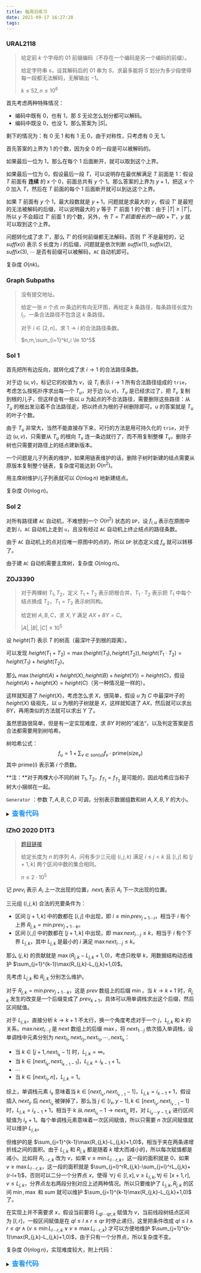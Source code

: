 ```yaml
---
title: 每周日练习
date: 2021-09-17 16:27:28
tags:
---
```

### URAL2118

> 给定前 $k$ 个字母的 $01$ 前缀编码（不存在一个编码是另一个编码的前缀）。
>
> 给定字符串 $s$，设其解码后的 $01$ 串为 $S$，求最多能将 $S$ 划分为多少段使得每一段都无法解码，无解输出 $-1$。
>
> $k \le 52, n\le 10^6$

首先考虑两种特殊情况：

- 编码中既有 $0$，也有 $1$，那 $S$ 无论怎么划分都可以解码。
- 编码中既没 $0$，也没 $1$，那么答案为 $|S|$。

剩下的情况为：有 $0$ 无 $1$ 和有 $1$ 无 $0$，由于对称性，只考虑有 $0$ 无 $1$。

首先答案的上界为 $1$ 的个数，因为全 $0$ 的一段是可以被解码的。

如果最后一位为 $1$，那么在每个 $1$ 后面断开，就可以取到这个上界。

如果最后一位为 $0$，假设最后一段 $T$，可以说明存在最优解满足 $T$ 前面是 $1$：假设 $T$ 前面有 **连续** 的 $x$ 个 $0$，前面总共有 $y$ 个 $1$。那么答案的上界为 $y+1$，把这 $x$ 个 $0$ 加入 $T$，然后在 $T$ 前面的每个 $1$ 后面断开就可以到达这个上界。

如果 $T$ 前面有 $y$ 个 $1$，最大段数就是 $y+1$，问题就是求最大的 $y$，假设 $T'$ 是最短的无法被解码的后缀，可以说明最大的 $y$ 等于 $T'$ 前面 $1$ 的个数：由于 $|T|\ge |T'|$，所以 $y$ 不会超过 $T'$ 前面 $1$ 的个数，另外，令 $T=T'前面极长的一段0+T'$，$y$ 就可以取到这个上界。

问题转化成了求 $T'$，那么 $T'$ 的任何前缀都无法解码，否则 $T'$ 不是最短的，记 $suffix(i)$ 表示 $S$ 长度为 $i$ 的后缀，问题就是依次判断 $suffix(1),suffix(2),suffix(3),\cdots$ 是否有前缀可以被解码，`AC` 自动机即可。

复杂度 $O(nk)$。

### Graph Subpaths

> 没有提交地址。
>
> 给定一张 $n$ 个点 $m$ 条边的有向无环图，再给定 $k$ 条路径，每条路径长度为 $l_i$，一条合法路径不包含这 $k$ 条路径。
>
> 对于 $i \in [2,n]$，求 $1\rightarrow i$ 的合法路径条数。
>
> $n,m,\sum_{i=1}^kl_i \le 10^5$

### Sol 1

首先把所有边反向，就转化成了求 $i\rightarrow 1$ 的合法路径条数。

对于边 $(u,v)$，标记它的权值为 $v$，设 $T_i$ 表示 $i\rightarrow 1$ 所有合法路径组成的 `trie`，考虑怎么按拓扑序求出每一个 $T_u$，对于边 $(u,v)$，$T_v$ 是已经求过了，把 $T_v$ 复制到根的儿子，但这样会有一些以 $u$ 为起点的不合法路径，需要删除这些路径：从 $T_u$ 的根出发沿着不合法路径走，把以终点为根的子树删除即可。$u$ 的答案就是 $T_u$ 的叶子个数。

由于 $T_u$ 非常大，当然不能直接存下来，可行的方法是用可持久化的 `trie`，对于边 $(u,v)$，只需要从 $T_u$ 的根向 $T_v$ 连一条边就行了，而不用复制整棵 $T_v$，删除子树也只需要对路径上的结点建新版本。

一个问题是儿子列表的维护，如果用链表维护的话，删除子树时新建的结点需要从原版本复制整个链表，复杂度可能达到 $O(n^2)$。

用主席树维护儿子列表就可以 $O(n\log n)$ 地新建结点。

复杂度 $O(n\log n)$。

### Sol 2

对所有路径建 `AC` 自动机，不难想到一个 $O(n^2)$ 状态的 `DP`，设 $f_{i,u}$ 表示在原图中走到 $i$，`AC` 自动机上走到 `u`，且没有经过 `AC` 自动机上终止结点的路径条数。

由于 `AC` 自动机上的点对应唯一原图中的点的，所以 `DP` 状态定义成 $f_u$ 就可以转移了。

由于建 `AC` 自动机需要主席树，复杂度 $O(n\log n)$。

### ZOJ3390

> 对于两棵树 $T_1,T_2$，定义 $T_1+T_2$ 表示把根合并，$T_1\cdot T_2$ 表示把 $T_1$ 中每个结点换成 $T_2$，$T_1=T_2$ 表示树同构。
>
> 给定树 $A,B,C$，求 $X,Y$ 满足 $AX+BY=C$。
>
> $|A|,|B|,|C| \le 10^5$

设 $height(T)$ 表示 $T$ 的树高（最深叶子到根的距离）。

可以发现 $height(T_1+T_2)=\max(height(T_1),height(T_2)),height(T_1\cdot T_2)=height(T_1)+height(T_2)$。

那么 $\max(height(A)+height(X),height(B)+height(Y))=height(C)$，假设 $height(A)+height(X)=height(C)$（另一种情况是一样的）。

这样就知道了 $height(X)$，考虑怎么求 $X$，很简单，假设 $u$ 为 $C$ 中最深叶子的 $height(X)$ 级祖先，以 $u$ 为根的子树就是 $X$，这样就知道了 $AX$，然后就可以求出 $BY$，再用类似的方法就可以求出 $Y$ 了。

虽然思路很简单，但是有一定实现难度，求 $BY$ 时树的“减法“，以及判定答案是否合法都需要用到树哈希。

树哈希公式：
$$
f_u=1+\sum_{v\in son(u)}f_v\cdot \text{prime}(size_v)
$$
其中 $\text{prime}(i)$ 表示第 $i$ 个质数。

**注：**对于两棵大小不同的树 $T_1,T_2$，$f_{T_1}=f_{T_2}$ 是可能的，因此哈希应当和子树大小捆绑在一起。

`Generator` ：参数 $T,A,B,C,D$ 可调，分别表示数据组数和树 $A,X,B,Y$ 的大小。

<details><summary><span style="font-size: large; font-weight: bold; color: rgb(33,150,243);">查看代码</span></summary>
```cpp
#include <bits/stdc++.h>
#define rep(i, l, r) for(int i = (l); i <= (r); i++)
#define per(i, r, l) for(int i = (r); i >= (l); i--)
#define mem(a, b) memset(a, b, sizeof a)
#define For(i, l, r) for(int i = (l), i##e = (r); i < i##e; i++)
#define pb push_back
#define eb emplace_back
#define mp make_pair
#define fi first 
#define se second
#define all(x) (x).begin(), (x).end()
#define SZ(x) int((x).size())
#define mid ((l + r) / 2)
#define lc o * 2
#define rc o * 2 + 1
#define lch l, mid, lc
#define rch mid + 1, r, rc
#define cmi(a, b) (a = min(a, b))
#define cma(a, b) (a = max(a, b))
#define lb lower_bound
#define ub upper_bound
#define bs binary_search
#define pop __builtin_popcount
#define llpop __builtin_popcountll
#define ctz __builtin_ctz
#define llctz __builtin_ctzll
#define clz __builtin_clz
#define llclz __builtin_clzll
#define par __builtin_parity
#define llpar __builtin_parityll

using namespace std;
using ll = long long;
using lf = double;
// using P = pair<int, int>;
using V = vector<int>;
// using cmp = complex<lf>;

ll gen(ll x) {
    const ll k = 0x9ddfea08eb382d69ull;
    rep(i, 1, 3) x *= k, x ^= x >> 47;
    return x * k;
}
int rnd() {
    static ll s = time(0) + (ll)new char;
    return (s += gen(s)) & INT_MAX;
}
V tmul(V a, V b) {
    int n = a.size() - 1, m = b.size() - 1, su = n;
    rep(i, 1, n) {
        rep(j, 2, m) a.pb(b[j] == 1 ? i : b[j] + su - 1);
        su += m - 1;
    }
    return a;
}
V tplus(V a, V b) {
    int n = a.size() - 1, m = b.size() - 1;
    rep(j, 2, m) a.pb(b[j] == 1 ? 1 : b[j] + n - 1);
    return a;
}
const int N = 5, A = 5, B = 5, C = 5, D = 5;
int main() {
    const int T = 100000;
    printf("%d\n", T);
    rep(kase, 1, T) {
        int a = rnd() % A + 1, b = rnd() % B + 1, c = rnd() % C + 1, d = rnd() % D + 1;
        V t1{0}, t2{0}, t3{0}, t4{0};
        auto get = [](V& t, int n) { rep(i, 1, n) t.pb(i > 1 ? rnd() % (i - 1) + 1 : 0); };
        get(t1, a), get(t2, b), get(t3, c), get(t4, d);
        V t5 = tplus(tmul(t1, t2), tmul(t3, t4));
        printf("%d %d %llu\n", a, c, t5.size() - 1);
        auto prt = [](V& v) { For(i, 1, v.size()) printf("%d ", v[i]); puts(""); };
        prt(t1), prt(t3), prt(t5);
    }
}
```
</details>

`Special judge`：假设保存为 `checker.cpp`，编译后在命令行中使用：`checker <input-file> <output-file>`，答案正确返回值为 $0$，否则返回值为 $1$，输出为第一组出错的数据。

<details><summary><span style="font-size: large; font-weight: bold; color: rgb(33,150,243);">查看代码</span></summary>
```cpp
#include <bits/stdc++.h>
#define rep(i, l, r) for(int i = (l); i <= (r); i++)
#define per(i, r, l) for(int i = (r); i >= (l); i--)
#define mem(a, b) memset(a, b, sizeof a)
#define For(i, l, r) for(int i = (l), i##e = (r); i < i##e; i++)
#define pb push_back
#define eb emplace_back
#define mp make_pair
#define fi first 
#define se second
#define all(x) (x).begin(), (x).end()
#define SZ(x) int((x).size())
#define mid ((l + r) / 2)
#define lc o * 2
#define rc o * 2 + 1
#define lch l, mid, lc
#define rch mid + 1, r, rc
#define cmi(a, b) (a = min(a, b))
#define cma(a, b) (a = max(a, b))
#define lb lower_bound
#define ub upper_bound
#define bs binary_search
#define pop __builtin_popcount
#define llpop __builtin_popcountll
#define ctz __builtin_ctz
#define llctz __builtin_ctzll
#define clz __builtin_clz
#define llclz __builtin_clzll
#define par __builtin_parity
#define llpar __builtin_parityll

using namespace std;
using ll = long long;
using lf = double;
using P = pair<int, int>;
using V = vector<int>;
// using cmp = complex<lf>;

const int N = 1e5 + 5, M = 1299709;
int f[M + 5], pid, prm[N];

V tmul(V a, V b) {
    int n = a.size() - 1, m = b.size() - 1, su = n;
    rep(i, 1, n) {
        rep(j, 2, m) a.pb(b[j] == 1 ? i : b[j] + su - 1);
        su += m - 1;
    }
    return a;
}
V tplus(V a, V b) {
    int n = a.size() - 1, m = b.size() - 1;
    rep(j, 2, m) a.pb(b[j] == 1 ? 1 : b[j] + n - 1);
    return a;
}

P dfs(int u, const V G[]) {
    P re(1, 1);
    for(int v : G[u]) {
        auto [h, sz] = dfs(v, G);
        re.fi = (re.fi + (ll)h * prm[sz]) % 999999937;
        re.se += sz;
    }
    return re;
}
int Hash(const V& t) {
    vector<int> G[N];
    For(i, 1, t.size()) G[t[i]].pb(i);
    return dfs(1, G).fi;
}
int read(FILE* f) { int x; return fscanf(f, "%d", &x) == 1 ? x : -1; }

int main(int argc, char* argv[]) {
    rep(i, 2, M) {
        if(!f[i]) prm[++pid] = i;
        for(int j = 1; i * prm[j] <= M; j++) {
            f[i * prm[j]] = 1;
            if(i % prm[j] == 0) break;
        }
    }
    FILE *in = fopen(argv[1], "r"), *out = fopen(argv[2], "r");
    for(int T = read(in); T--;) {
        V t1{0}, t2{0}, t3{0}, t4{0}, t5{0};
        auto get = [](FILE* f, V& t, int n) { rep(i, 1, n) t.pb(read(f)); };
        int a = read(in), b = read(in), c = read(in);
        get(in, t1, a), get(in, t3, b), get(in, t5, c);
        int d = read(out), e = read(out);
        auto err = [&]() {
            printf("1\n%d %d %d\n", a, b, c);
            rep(i, 1, a) printf("%d ", t1[i]); puts("");
            rep(i, 1, b) printf("%d ", t3[i]); puts("");
            rep(i, 1, c) printf("%d ", t5[i]);
            exit(1);
        };
        if(!~d) err();
        get(out, t2, d), get(out, t4, e);
        if((ll)a * d + (ll)b * e != c && Hash(tplus(tmul(t1, t2), tmul(t3, t4))) != Hash(t5)) err();
    }
}
```
</details>

### IZhO 2020 D1T3

> [题目链接](codeforces.com/group/Uo1lq8ZyWf/contest/265564)
>
> 给定长度为 $n$ 的序列 $A$，问有多少三元组 $(i,j,k)$ 满足 $i\le j<k$ 且 $[i,j]$ 和 $[j+1,k]$ 两个区间中数的集合相同。
>
> $n \le 2\cdot 10^5$

记 $prev_i$ 表示 $A_i$ 上一次出现的位置，$next_i$ 表示 $A_i$ 下一次出现的位置。

三元组 $(i,j,k)$ 合法的充要条件为：

- 区间 $[j+1,k]$ 中的数都在 $[i,j]$ 中出现，即 $i \le \min prev_{j+1\cdots i}$，相当于 $i$ 有个上界 $R_{j,k}=\min prev_{j+1\cdots k}$。
- 区间 $[i,j]$ 中的数都在 $[j+1,k]$ 中出现，即 $\max next_{i\cdots j}\le k$，相当于 $i$ 有个下界 $L_{j,k}$，其中 $L_{j,k}$ 是最小的 $i$ 满足 $\max next_{i\cdots j}\le k$。

那么 $(j,k)$ 的贡献就是 $\max(R_{j,k}-L_{j,k}+1,0)$，考虑只枚举 $k$，用数据结构动态维护 $\sum_{j=1}^{k-1}\max(R_{j,k}-L_{j,k}+1,0)$。

先考虑 $L_{j,k}$ 和 $R_{j,k}$ 分别怎么维护。

对于 $R_{j,k}=\min prev_{j+1\cdots k}$，这是 $prev$ 数组上的后缀 $\min$，当 $k\rightarrow k+1$ 时，$R_{j,k}$ 发生的改变是一个后缀变成了 $prev_{k+1}$，具体可以用单调栈求出这个后缀，然后区间赋值。

对于 $L_{j,k}$，直接分析 $k\rightarrow k+1$ 不太行，换一个角度考虑对于一个 $j$，$L_{j,k}$ 和 $k$ 的关系，$\max next_{i\cdots j}$ 是 $next$ 数组上的后缀 $\max$，将 $next_{1\cdots j}$ 依次插入单调栈，设单调栈中元素分别为 $next_{i_1},next_{i_2},next_{i_3},\cdots,next_{i_k}$：

- 当 $k\in[j+1,next_{i_k}-1]$ 时，$L_{j,k}=\infty$。
- 当 $k\in [next_{i_k},next_{i_{k-1}-1}]$，$L_{j,k}=i_{k-1}+1$。
- $\cdots$
- 当 $k\in [next_{i_1},n]$，$L_{j,k}=1$。

综上，单调栈元素 $i_x$ 意味着当 $k\in [next_{i_x},next_{i_{x-1}}-1]$，$L_{j,k}=i_{x-1}+1$，假设插入 $next_y$ 后 $next_{i_x}$ 被弹掉了，那么当 $j\in [i_x,y-1],k\in [next_{i_x},next_{i_{x-1}}-1]$ 时，$L_{j,k}=i_{x-1}+1$，相当于 $k$ 从 $next_{i_x}-1\rightarrow next_{i_x}$ 时，对 $L_{i_x\cdots y-1,k}$ 进行区间赋值为 
$i_x+1$。每个单调栈元素意味着一次区间赋值，所以只需要 $n$ 次区间赋值就可以维护 $L_{j,k}$。

但维护的是 $\sum_{j=1}^{k-1}\max(R_{j,k}-L_{j,k}+1,0)$，相当于夹在两条递增折线之间的面积。由于 $L_{j,k}$ 和 $R_{j,k}$ 都是随着 $k$ 增大而减小的，所以每次赋值都是减小。比如将 $R_{l\cdots r,k}$ 改为 $v$，如果 $v \le \min L_{l\cdots r,k}$，这一段的面积就是 $0$，如果 $v \ge \max L_{l\cdots r,k}$，这一段的面积就是 $\sum_{j=l}^rR_{j,k}-\sum_{j=l}^rL_{j,k}+(r-l+1)$，否则可以二分一个分界点 $x$，使得 $\forall j \in[l,x], v\ge L_{j,k},\forall j\in[x+1,r],v\le L_{j,k}$，分界点左右两段分别对应上述两种情况。所以只要维护了 $L_{j,k},R_{j,k}$ 的区间 $\min,\max$ 和 $sum$ 就可以维护 $\sum_{j=1}^{k-1}\max(R_{j,k}-L_{j,k}+1,0)$ 了。

在实现上并不需要求 $x$，假设当前要将 $L_{ql\cdots qr,k}$ 赋值为 $v$，当前线段树结点区间为 $[l,r]$，一般区间赋值是在 $ql\le l\land r \le qr$ 时停止递归，这里把条件改成 $ql\le l\land r \le qr \land (v \le \min L_{l\cdots r,k}\lor v \ge \max L_{l\cdots r,k})$ 才可以方便地维护 $\sum_{j=1}^{k-1}\max(R_{j,k}-L_{j,k}+1,0)$，由于只有一个分界点，所以复杂度不变。

复杂度 $O(n\log n)$，实现难度较大，附上代码：

<details><summary><span style="font-size: large; font-weight: bold; color: rgb(33,150,243);">查看代码</span></summary>
```cpp
#include <bits/stdc++.h>
#define rep(i, l, r) for(int i = (l); i <= (r); i++)
#define per(i, r, l) for(int i = (r); i >= (l); i--)
#define mem(a, b) memset(a, b, sizeof a)
#define For(i, l, r) for(int i = (l), i##e = (r); i < i##e; i++)
#define pb push_back
#define eb emplace_back
#define mid ((l + r) / 2)
#define lc o * 2
#define rc o * 2 + 1
#define lch l, mid, lc
#define rch mid + 1, r, rc

using namespace std;
using ll = long long;

const int N = 2e5 + 5;

int n, a[N], pre[N], nxt[N], L[N];
vector<tuple<int, int, int>> vl[N], vr[N];
int tagL[N * 4], minL[N * 4], maxL[N * 4];
int tagR[N * 4], minR[N * 4], maxR[N * 4];
ll sum[N * 4], sumL[N * 4], sumR[N * 4], as;

void pushUp(int o) {
    sum[o] = sum[lc] + sum[rc];
    sumL[o] = sumL[lc] + sumL[rc];
    sumR[o] = sumR[lc] + sumR[rc];
    minL[o] = min(minL[lc], minL[rc]);
    minR[o] = min(minR[lc], minR[rc]);
    maxL[o] = max(maxL[lc], maxL[rc]);
    maxR[o] = max(maxR[lc], maxR[rc]);
}
void pushL(int v, int l, int r, int o) {
    tagL[o] = minL[o] = maxL[o] = v, sumL[o] = v * (r - l + 1ll);
    sum[o] = max(sumR[o] - sumL[o], 0ll);
}
void pushR(int v, int l, int r, int o) {
    tagR[o] = minR[o] = maxR[o] = v, sumR[o] = v * (r - l + 1ll);
    sum[o] = max(sumR[o] - sumL[o], 0ll);
}
void pushDown(int l, int r, int o) {
    if(~tagL[o]) pushL(tagL[o], lch), pushL(tagL[o], rch), tagL[o] = -1;
    if(~tagR[o]) pushR(tagR[o], lch), pushR(tagR[o], rch), tagR[o] = -1;
}
void updL(int L, int R, int v, int l, int r, int o) {
    if(L <= l && r <= R && (v <= minR[o] || v >= maxR[o])) return pushL(v, l, r, o);
    pushDown(l, r, o);
    if(L <= mid) updL(L, R, v, lch);
    if(R > mid) updL(L, R, v, rch);
    pushUp(o);
}
void updR(int L, int R, int v, int l, int r, int o) {
    if(L <= l && r <= R && (v >= maxL[o] || v <= minL[o])) return pushR(v, l, r, o);
    pushDown(l, r, o);
    if(L <= mid) updR(L, R, v, lch);
    if(R > mid) updR(L, R, v, rch);
    pushUp(o);
}
int main() {
    cin >> n;
    rep(i, 1, n) scanf("%d", &a[i]);
    rep(i, 1, n) L[i] = 0;
    rep(i, 1, n) pre[i] = L[a[i]], L[a[i]] = i;
    rep(i, 1, n) L[i] = n + 1;
    per(i, n, 1) nxt[i] = L[a[i]], L[a[i]] = i;
    rep(i, 2, n) {
        int& j = L[i] = i - 1;
        for(; j && pre[j] >= pre[i]; j = L[j]);
        vr[i].eb(max(j, 1), i - 1, pre[i]);
    }
    rep(i, 2, n) {
        int& j = L[i] = i - 1;
        for(; j && nxt[j] <= nxt[i]; j = L[j])
            vl[nxt[j]].eb(max(j, 1), i - 1, L[j]);
    }
    mem(tagL, 63), mem(tagR, -1);
    rep(i, 1, n) {
        for(auto [l, r, v] : vl[i]) updL(l, r, v, 1, n, 1);
        for(auto [l, r, v] : vr[i]) updR(l, r, v, 1, n, 1);
        as += sum[1];
    }
    cout << as;
}
```
</details>

### BaekjoonOJ18733

> 给定 $n$ 个数 $a_i$，要把它们放进 $k$ 个有标号的盒子中，要求每个盒子非空。
>
> 每个盒子的价值为盒内所有数的按位与，要最大化所有数的价值，同时求达到最大值的方案数。
>
> $k \le n \le 10^5,0\le a_i \le 10^9$

如果所有 $a_i=0$，那么方案数为 $k!{n\brace k}$。

假设所有 $a_i$ 在二进制下最高位为 $b$，可以证明最优的策略一定会最大化价值在第 $b$ 位为 $1$ 的盒子数量，分以下几种情况考虑：

- 所有 $a_i$ 在第 $b$ 位为 $1$，那么所有方案都会有 $k\cdot 2^k$ 的贡献，把所有 $a_i$ 减去 $2^b$ 继续做。
- 有 $x$ 个 $a_i$ 在第 $b$ 位为 $1$。如果 $x<k$，那么这 $x$ 个 $a_i$ 会一对一地放进 $x$ 个盒子中，其他的 $a_i$ 放进剩余的 $k-x$ 个盒子中，所有方案都会有 $x\cdot 2^k$ 的贡献，方案数乘上 $\binom kx$。
- 如果 $x\ge k$，那么其他的 $a_i$ 一定放在同一个盒子中，所有方案都会有 $(k-1)\cdot 2^k$ 的贡献，把第 $b$ 位为 $1$ 的 $a_i$ 减去 $2^b$，把所有第 $b$ 位为 $0$ 的 $a_i$ 替换成它们的按位与。

这样递归做下去，即可 $O(n\log V)$ 地求出答案。

### OpenCup

> [题目链接](https://official.contest.yandex.ru/opencupXIX/contest/11931/problems/D/?lang=en) [提交记录](https://official.contest.yandex.ru/opencupXIX/contest/11931/run-report/52963174/)
>
> 维护一个长度为 $2^p$ 的数组 $A$（下标从 $0$ 开始），支持五种操作：
>
> - $A_v$ 增加 $\delta$。
>
> - 查询 $\sum_{i=l}^rA_i$。
>
> - 给定 $k$，$\forall i \in [0,2^p)$，满足 $i\text{ and } k\ne i$，将 $A_{i\text{ and }k}$ 加上 $A_i$，然后令 $A_i=0$。
>
> - 给定 $k$，$\forall i \in [0,2^p)$，满足 $i\text{ or } k\ne i$，将 $A_{i\text{ or }k}$ 加上 $A_i$，然后令 $A_i=0$。
>
> - 给定 $k$，$\forall i \in [0,2^p)$，满足 $i\text{ xor } k\ne i$，将 $A_{i\text{ xor }k}$ 加上 $A_i$，然后令 $A_i=0$。
>
> $p\le 19,v,k< 2^p,A_i,\delta \le 10^9$

先分析反复进行后三种操作后对 $A$ 的影响是怎样的，对于一个 $A_i$，假如它最终加到了 $A_j$ 上（$A_i$ 不变认为 $i=j$），那么 $j$ 是把 $i$ 的某些位赋为 $0$，某些位赋为 $1$，某些位 $01$ 翻转得到的，不难用 $tag_0,tag_1,tag_f$ 三个状压标记来表示后三种操作的影响。

考虑用 `0-1 trie` 维护这个序列，每个结点维护 $tag_0(u),tag_1(u),tag_f(u)$ 三个懒标记，问题是怎么下放标记，假设当前要将结点 $u$ 上的标记下放。

首先需要将标记传给左右儿子，对于儿子 $v$，它按如下方式接受 $tag_0(u),tag_1(u),tag_f(u)$ 对它的影响：

- $tag_0(v)=tag_0(v)\cup tag_0(u),tag_1(v)=tag_1(v)\setminus tag_0(u),tag_f(v)=tag_f(v)\setminus tag_0(u)$。

- $tag_1(u)$ 类似。

- 设 $x=tag_0(v)\cap tag_f(u),y=tag_1(v)\cap tag_f(u)$，那么 $tag_0(v)=(tag_0(v)\setminus x)\cap y,tag_1(v)=(tag_1(v)\setminus y)\cap x,tag_f(v)=(tag_f(v)\cap tag_f(u))\setminus x\setminus y$。

用位运算可以做到 $O(1)$。

另外还要考虑标记对点 $u$ 自己的影响，设点 $u$ 对应第 $d$ 位，分三种情况：

- 如果 $tag_0(u)$ 包含第 $d$ 位，需要将 $u$ 的右子树合并到左子树去。
- 如果 $tag_1(u)$ 包含第 $d$ 位，需要将 $u$ 的左子树合并到右子树去。
- 如果 $tag_f(u)$ 包含第 $d$ 位，需要将 $u$ 的左右子树交换。

交换左右子树是容易的，将以 $v$ 为根的子树合并到以 $u$ 为根的子树可以像线段树合并一样做：

- 如果 $u,v$ 中有一个是空的，就返回。

- 否则下放 $u,v$ 的标记，然后分别合并 $u,v$ 的左右儿子，并删除 $v$。

由于第二种情况每发生一次就会删一个结点，所以复杂度均摊是 $O(p)$ 的。

对于单点加和区间查询，像普通线段树一样做就行了，注意由于子树合并会删除结点，所以单点加的时候如果遇到了不存在的结点时需要动态开点。

复杂度 $O(p2^p)$。

### BaekjoonOJ19394

> 给定一张 $n$ 个点 $m$ 条边的无向图，定义一个边的子集是好的当且仅当仅保留这些边时，每个点的度数为偶数。
>
> 问所有好的边集的边数平方和。
>
> $n,m\le 2\cdot 10^5$

下面称合法边集为欧拉子图。

首先欧拉子图的数量是多少？答案是 $2^{m-n+c}$，其中 $c$ 是连通块数。考虑求出图的一个生成森林，那么有 $m-n+c$ 条非树边，每条非树边和它两个端点的树上路径构成一个基环，从这些基环中选若干个异或起来就能得到一张欧拉子图，同时任意一张欧拉子图一定是若干基环异或起来的。

假设一张欧拉子图有 $x$ 条边，它的贡献 $x^2=2\binom x2+x$，$x$ 可以考虑每条边的贡献，$\binom x2$ 可以考虑每对边的贡献。

- 一条边 $e$ 的贡献。如果 $e$ 是割边，那么它没有贡献，否则贡献等于删掉它后的欧拉子图数量 $2^{m-1-n+c}$。
- 一对边 $e_1,e_2$ 的贡献。如果 $e_1,e_2$ 中有割边，那么没有贡献，否则贡献等于删掉它们后的欧拉子图数量，如果 $e_1,e_2$ 是割集，贡献为 $2^{m-1-n+c}$，否则为 $2^{m-2-n+c}$。

因此问题是数有多少对非割边是割集，用数据结构当然是可以做的，但有一个优秀做法。

判断 $k$ 条边是否组成割集有如下算法：

- 求出生成树，给每非树边随机一个 $[0,2^{64})$ 内的权值。
- 每条树边的权值等于所有覆盖它的非树边的权值的异或和，割边权值为 $0$。
- $k$ 条边组成割集当前仅当其中一些边的异或和为 $0$。

这个条件是割集的充分条件，有 $2^{k-64}$ 的概率误判成割集，但用来数两条边的割集是很难出错的，可以认为两条非割边组成割集当且仅当两条边权值相等。

直接统计有多少对边权值相等就行了，复杂度 $O(n\log n)$ 或 $O(n)$（哈希表）。

### OpenCup

> [题目链接](https://official.contest.yandex.ru/opencupXVIII/contest/5917/problems/E/?success=53051713&lang=en) [提交记录](https://official.contest.yandex.ru/opencupXVIII/contest/5917/run-report/53051713/)
>
> 给定字符串 $s,t$，每次可以删除 $s$ 中一个字符 $c$ 的第一次出现或最后一次出现，删除代价取决于删除字符的初始位置。
>
> $|s|,|t| \le 2\cdot 10^5$

先考虑一个 $O(n^2)$ 的 `DP`，设 $f_{i,j}$ 表示使 $s_{1\cdot i}$ 和 $t_{1\cdots j}$ 相等的最小代价，转移为：

- $f_{i,j}\leftarrow f_{i-1,j-1}(s_i=t_j)$。
- $f_{i,j}\leftarrow f_{i-1,j}(t_{1\cdots j} 或 t_{j+1\cdots |t|} 中没有字符s_i)$。

设 $first(c)$ 表示字符 $c$ 在 $t$ 中第一次出现的位置，$last(c)$ 表示最后一次出现的位置，那么转移二的条件可以改写为 $j<first(s_i)\lor j\ge last(s_i)$。

当 $j\ne first(s_i)\land j\ne last(s_i)$ 时两种转移只能选择一种，考虑从这里优化。

把所有的 $first(c),last(c)$ 标记为关键值，那么最多有 $52$ 个关键值，考虑只计算 $j$ 为关键值的 $f_{i,j}$，设 $j$ 之后的一个关键值为 $j'$，先从 $f_{*,j}$ 转移到 $f_{*,j'-1}$，在这一过程，$s$ 中一些字符必须进行转移一，其他字符必须进行转移二，因此一个 $f_{i,j}$ 最多能转移到一个的 $f_{i',j'-1}$，具体转移到哪一个 $i'$ 可以通过 KMP 算出，然后再从 $f_{*,j'-1}$ 转移到 $f_{*,j'}$

复杂度 $O(26n)$。

### OpenCup

> [题目链接](https://official.contest.yandex.ru/opencupXX/contest/17756/problems/J/) [提交记录](https://official.contest.yandex.ru/opencupXX/contest/17756/run-report/53639932/)
>
> 给定两个长度为 $n$ 的 01 串 $s,t$，可以对 $s$ 进行以下三种操作任意次：
>
> - 令 $s_i=0$，代价为 $t_0$。
> - 令 $s_i=1$，代价为 $t_1$。
> - 交换 $s_i,s_{i+1}$，代价为 $t_s$。
>
> $n \le 4\cdot 10^6$

可以把所有交换操作调整到最前面，即先用交换操作把 $s$ 变成 $s'$，再用修改操作把 $s'$ 变成 $t$。

考虑 $s$ 变成 $s'$ 的最小代价，假设 $s_i$ 交换后的位置为 $s'_{p_i}$，可以证明最优的 $p$ 满足：$p_{p_i}=i$。可以认为交换位置 $i,j$ 的代价是 $t_s|i-j|$，任何位置最多参与一次交换。

对于满足 $s_i=t_i$ 的 $i$，它们没有必要参与交换，删除这些位置后满足两个性质：

- 任何交换 $(i_1,j_1),(i_2,j_2)$ 都是不相交的，即区间 $[i_1,j_1]$ 和区间 $[i_2,j_2]$ 不相交。
- 对于任何交换 $(i,j)$，区间 $(i,j)$ 中所有位置都参与交换。

综上，对于所有的极大交换 $(i,j)$，不妨假设 $s_i=0,s_j=1$，把 $0$ 变成 '('，$1$ 变成 ')'，区间 $[i,j]$ 是一个合法括号串，并且 $i$ 和 $j$ 是匹配的。这意味着如果 $s_i$ 要和 $s_j(j<i)$ 交换，那么 $j$ 是唯一的（或者没有，当所有的 $[j,i]$ 都不是合法括号串时）。

然后就可以 `DP` 了，设 $f_i$ 表示把 $s[1\cdots i] \rightarrow t[1\cdots i]$ 的最小代价，转移为：

$$
f_i=\min(f_{i-1}+t_{1-s_i},f_{j-1}+\text{cost}(j,i))
$$

其中 $j$ 是和 $i$ 匹配的位置，$\text{cost}(j,i)$ 是区间 $[j,i]$ 中所有匹配的位置 $x,y$ 的 $t_s|x-y|$ 之和，可以用栈维护。

另一个正确的转移为：

$$
f_i=\min(f_{i-1}+t_{1-s_i},f_{j-1}+f_{i-1}-f_j)
$$

正确的原因是 $f_{j-1}+f_{i-1}-f_j \le f_{j-1}+\text{cost}(j,i)$，并且 $f_{j-1}+f_{i-1}-f_j \le f_{j-1}$ 是一个合法方案的代价（那个方案的描述有点复杂，略）。

复杂度 $O(n)$。
